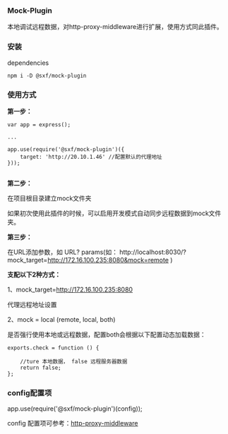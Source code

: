 ### Mock-Plugin

本地调试远程数据，对http-proxy-middleware进行扩展，使用方式同此插件。



### 安装

dependencies

```
npm i -D @sxf/mock-plugin
```



### 使用方式

**第一步：**

```
var app = express();

...

app.use(require('@sxf/mock-plugin')({
    target: 'http://20.10.1.46' //配置默认的代理地址
}));


```



**第二步：**

在项目根目录建立mock文件夹

如果初次使用此插件的时候，可以启用开发模式自动同步远程数据到mock文件夹。



**第三步：**

在URL添加参数，如 URL? params(如： http://localhost:8030/?mock_target=http://172.16.100.235:8080&mock=remote )

**支配以下2种方式：**

1、mock_target=http://172.16.100.235:8080 

代理远程地址设置 


2、mock = local (remote, local, both)

是否强行使用本地或远程数据，配置both会根据以下配置动态加载数据：

```
exports.check = function () {
    
    //ture 本地数据， false 远程服务器数据
    return false;
};

```



### config配置项

app.use(require('@sxf/mock-plugin')(config));

config 配置项可参考：[http-proxy-middleware]( http://200.200.151.26:7005/package/http-proxy-middleware)
